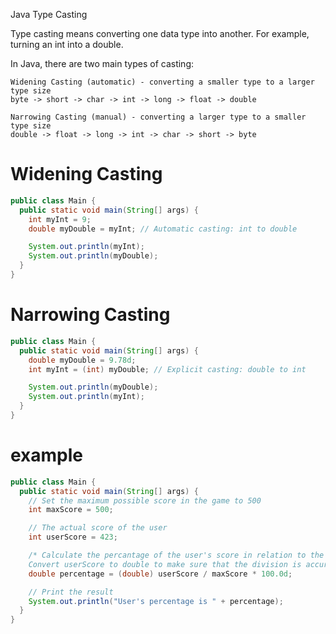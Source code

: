 Java Type Casting

Type casting means converting one data type into another. For example, turning an int into a double.

In Java, there are two main types of casting:

    Widening Casting (automatic) - converting a smaller type to a larger type size
    byte -> short -> char -> int -> long -> float -> double

    Narrowing Casting (manual) - converting a larger type to a smaller type size
    double -> float -> long -> int -> char -> short -> byte



# Widening Casting
```java
public class Main {
  public static void main(String[] args) {
    int myInt = 9;
    double myDouble = myInt; // Automatic casting: int to double

    System.out.println(myInt);
    System.out.println(myDouble);
  }
}
```

# Narrowing Casting
```java
public class Main {
  public static void main(String[] args) {
    double myDouble = 9.78d;
    int myInt = (int) myDouble; // Explicit casting: double to int

    System.out.println(myDouble);
    System.out.println(myInt);
  }
}
```
# example
``` java
public class Main {
  public static void main(String[] args) {
    // Set the maximum possible score in the game to 500
    int maxScore = 500;

    // The actual score of the user
    int userScore = 423;

    /* Calculate the percantage of the user's score in relation to the maximum available score.
    Convert userScore to double to make sure that the division is accurate */
    double percentage = (double) userScore / maxScore * 100.0d;

    // Print the result
    System.out.println("User's percentage is " + percentage);
  }
}

```
